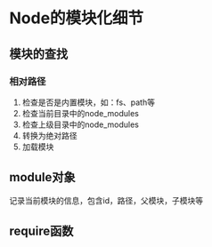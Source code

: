 # Node的模块化细节

## 模块的查找

### 相对路径

1. 检查是否是内置模块，如：fs、path等
2. 检查当前目录中的node_modules
3. 检查上级目录中的node_modules
4. 转换为绝对路径
5. 加载模块

## module对象

记录当前模块的信息，包含id，路径，父模块，子模块等

## require函数